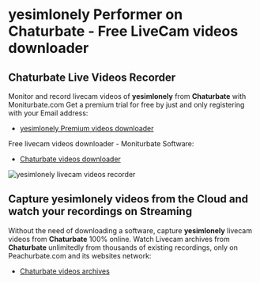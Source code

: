 # yesimlonely Performer on Chaturbate - Free LiveCam videos downloader

## Chaturbate Live Videos Recorder

Monitor and record livecam videos of **yesimlonely** from **Chaturbate** with Moniturbate.com
Get a premium trial for free by just and only registering with your Email address:
* [yesimlonely Premium videos downloader](https://moniturbate.com/request-demo-licence-key.html)

Free livecam videos downloader - Moniturbate Software:
* [Chaturbate videos downloader](https://moniturbate.com/moniturbate-download-software.html)

![yesimlonely livecam videos recorder](https://peachurnet.com/templates/moniturbate-software.png)


## Capture yesimlonely videos from the Cloud and watch your recordings on Streaming

Without the need of downloading a software, capture **yesimlonely** livecam videos from **Chaturbate** 100% online.
Watch Livecam archives from **Chaturbate** unlimitedly from thousands of existing recordings, only on Peachurbate.com and its websites network:
* [Chaturbate videos archives](https://peachurnet.com/)
